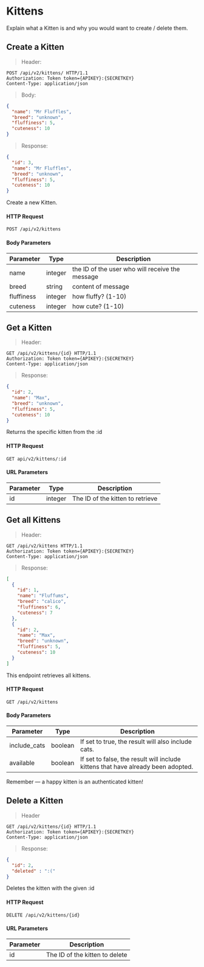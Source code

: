 # Kittens

Explain what a Kitten is and why you would want to create / delete them.

## Create a Kitten

> Header:

```http
POST /api/v2/kittens/ HTTP/1.1
Authorization: Token token={APIKEY}:{SECRETKEY}
Content-Type: application/json
```

> Body:

```json
{
  "name": "Mr Fluffles",
  "breed": "unknown",
  "fluffiness": 5,
  "cuteness": 10
}
```

> Response:

```json
{
  "id": 3,
  "name": "Mr Fluffles",
  "breed": "unknown",
  "fluffiness": 5,
  "cuteness": 10
}
```

Create a new Kitten.

#### HTTP Request

`POST /api/v2/kittens`

#### Body Parameters

Parameter | Type | Description
--------- | ---- | -----------
name | integer | the ID of the user who will receive the message
breed | string | content of message
fluffiness | integer | how fluffy? (1-10)
cuteness | integer | how cute? (1-10)

## Get a Kitten

> Header:

```http
GET /api/v2/kittens/{id} HTTP/1.1
Authorization: Token token={APIKEY}:{SECRETKEY}
Content-Type: application/json
```

> Response:

```json
{
  "id": 2,
  "name": "Max",
  "breed": "unknown",
  "fluffiness": 5,
  "cuteness": 10
}
```

Returns the specific kitten from the :id

#### HTTP Request

`GET api/v2/kittens/:id`

#### URL Parameters

Parameter | Type | Description
--------- | ---- | -----------
id | integer | The ID of the kitten to retrieve


## Get all Kittens


> Header:

```http
GET /api/v2/kittens HTTP/1.1
Authorization: Token token={APIKEY}:{SECRETKEY}
Content-Type: application/json
```

> Response:

```json
[
  {
    "id": 1,
    "name": "Fluffums",
    "breed": "calico",
    "fluffiness": 6,
    "cuteness": 7
  },
  {
    "id": 2,
    "name": "Max",
    "breed": "unknown",
    "fluffiness": 5,
    "cuteness": 10
  }
]
```

This endpoint retrieves all kittens.

#### HTTP Request

`GET /api/v2/kittens`

#### Body Parameters

Parameter | Type | Description
--------- | ------- | -----------
include\_cats | boolean | If set to true, the result will also include cats.
available | boolean | If set to false, the result will include kittens that have already been adopted.

<aside class="success">
Remember — a happy kitten is an authenticated kitten!
</aside>



## Delete a Kitten

> Header

```http
GET /api/v2/kittens/{id} HTTP/1.1
Authorization: Token token={APIKEY}:{SECRETKEY}
Content-Type: application/json
```

> Response:

```json
{
  "id": 2,
  "deleted" : ":("
}
```

Deletes the kitten with the given :id

#### HTTP Request

`DELETE /api/v2/kittens/{id}`

#### URL Parameters

Parameter | Description
--------- | -----------
id | The ID of the kitten to delete

